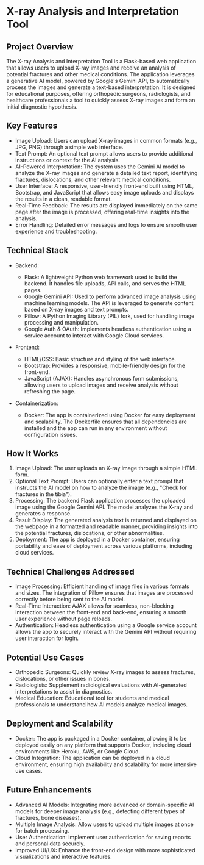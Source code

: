 # X-ray Analysis and Interpretation Tool

## Project Overview
The X-ray Analysis and Interpretation Tool is a Flask-based web application that allows users to upload X-ray images and receive an analysis of potential fractures and other medical conditions. The application leverages a generative AI model, powered by Google's Gemini API, to automatically process the images and generate a text-based interpretation. It is designed for educational purposes, offering orthopedic surgeons, radiologists, and healthcare professionals a tool to quickly assess X-ray images and form an initial diagnostic hypothesis.

## Key Features
- Image Upload: Users can upload X-ray images in common formats (e.g., JPG, PNG) through a simple web interface.
- Text Prompt: An optional text prompt allows users to provide additional instructions or context for the AI analysis.
- AI-Powered Interpretation: The system uses the Gemini AI model to analyze the X-ray images and generate a detailed text report, identifying fractures, dislocations, and other relevant medical conditions.
- User Interface: A responsive, user-friendly front-end built using HTML, Bootstrap, and JavaScript that allows easy image uploads and displays the results in a clean, readable format.
- Real-Time Feedback: The results are displayed immediately on the same page after the image is processed, offering real-time insights into the analysis.
- Error Handling: Detailed error messages and logs to ensure smooth user experience and troubleshooting.

## Technical Stack
- Backend: 
  - Flask: A lightweight Python web framework used to build the backend. It handles file uploads, API calls, and serves the HTML pages.
  - Google Gemini API: Used to perform advanced image analysis using machine learning models. The API is leveraged to generate content based on X-ray images and text prompts.
  - Pillow: A Python Imaging Library (PIL) fork, used for handling image processing and manipulation.
  - Google Auth & OAuth: Implements headless authentication using a service account to interact with Google Cloud services.

- Frontend:
  - HTML/CSS: Basic structure and styling of the web interface.
  - Bootstrap: Provides a responsive, mobile-friendly design for the front-end.
  - JavaScript (AJAX): Handles asynchronous form submissions, allowing users to upload images and receive analysis without refreshing the page.

- Containerization:
  - Docker: The app is containerized using Docker for easy deployment and scalability. The Dockerfile ensures that all dependencies are installed and the app can run in any environment without configuration issues.

## How It Works
1. Image Upload: The user uploads an X-ray image through a simple HTML form.
2. Optional Text Prompt: Users can optionally enter a text prompt that instructs the AI model on how to analyze the image (e.g., "Check for fractures in the tibia").
3. Processing: The backend Flask application processes the uploaded image using the Google Gemini API. The model analyzes the X-ray and generates a response.
4. Result Display: The generated analysis text is returned and displayed on the webpage in a formatted and readable manner, providing insights into the potential fractures, dislocations, or other abnormalities.
5. Deployment: The app is deployed in a Docker container, ensuring portability and ease of deployment across various platforms, including cloud services.

## Technical Challenges Addressed
- Image Processing: Efficient handling of image files in various formats and sizes. The integration of Pillow ensures that images are processed correctly before being sent to the AI model.
- Real-Time Interaction: AJAX allows for seamless, non-blocking interaction between the front-end and back-end, ensuring a smooth user experience without page reloads.
- Authentication: Headless authentication using a Google service account allows the app to securely interact with the Gemini API without requiring user interaction for login.

## Potential Use Cases
- Orthopedic Surgeons: Quickly review X-ray images to assess fractures, dislocations, or other issues in bones.
- Radiologists: Supplement radiological evaluations with AI-generated interpretations to assist in diagnostics.
- Medical Education: Educational tool for students and medical professionals to understand how AI models analyze medical images.

## Deployment and Scalability
- Docker: The app is packaged in a Docker container, allowing it to be deployed easily on any platform that supports Docker, including cloud environments like Heroku, AWS, or Google Cloud.
- Cloud Integration: The application can be deployed in a cloud environment, ensuring high availability and scalability for more intensive use cases.

## Future Enhancements
- Advanced AI Models: Integrating more advanced or domain-specific AI models for deeper image analysis (e.g., detecting different types of fractures, bone diseases).
- Multiple Image Analysis: Allow users to upload multiple images at once for batch processing.
- User Authentication: Implement user authentication for saving reports and personal data securely.
- Improved UI/UX: Enhance the front-end design with more sophisticated visualizations and interactive features.

